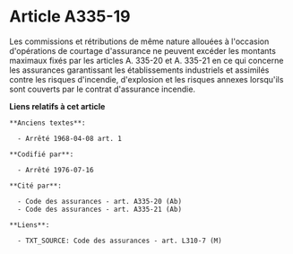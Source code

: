 # Article A335-19

Les commissions et rétributions de même nature allouées à l'occasion d'opérations de courtage d'assurance ne peuvent excéder
les montants maximaux fixés par les articles A. 335-20 et A. 335-21 en ce qui concerne les assurances garantissant les
établissements industriels et assimilés contre les risques d'incendie, d'explosion et les risques annexes lorsqu'ils sont
couverts par le contrat d'assurance incendie.

**Liens relatifs à cet article**

	**Anciens textes**:

	  - Arrêté 1968-04-08 art. 1

	**Codifié par**:

	  - Arrêté 1976-07-16

	**Cité par**:

	  - Code des assurances - art. A335-20 (Ab)
	  - Code des assurances - art. A335-21 (Ab)

	**Liens**:

	  - TXT_SOURCE: Code des assurances - art. L310-7 (M)
